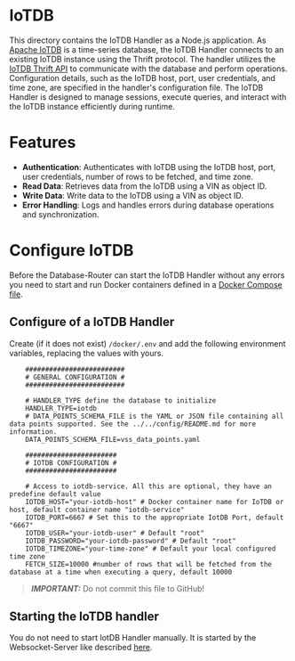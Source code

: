 # IoTDB

This directory contains the IoTDB Handler as a Node.js application. As [Apache IoTDB](https://iotdb.apache.org/) is a time-series database, the IoTDB Handler connects to an existing IoTDB instance using the Thrift protocol. The handler utilizes the [IoTDB Thrift API](https://github.com/apache/thrift) to communicate with the database and perform operations. Configuration details, such as the IoTDB host, port, user credentials, and time zone, are specified in the handler's configuration file. The IoTDB Handler is designed to manage sessions, execute queries, and interact with the IoTDB instance efficiently during runtime.

# Features

- **Authentication**: Authenticates with IoTDB using the IoTDB host, port, user credentials, number of rows to be fetched, and time zone.
- **Read Data**: Retrieves data from the IoTDB using a VIN as object ID.
- **Write Data**: Write data to the IoTDB using a VIN as object ID.
- **Error Handling**: Logs and handles errors during database operations and synchronization.

# Configure IoTDB

Before the Database-Router can start the IoTDB Handler without any errors you need to start and run Docker containers defined in a [Docker Compose file](/docker/).

## Configure of a IoTDB Handler

Create (if it does not exist) `/docker/.env` and add the following environment variables, replacing the values with yours.

```shell
    #########################
    # GENERAL CONFIGURATION #
    #########################
    
    # HANDLER_TYPE define the database to initialize
    HANDLER_TYPE=iotdb
    # DATA_POINTS_SCHEMA_FILE is the YAML or JSON file containing all data points supported. See the ../../config/README.md for more information.
    DATA_POINTS_SCHEMA_FILE=vss_data_points.yaml
    
    #######################
    # IOTDB CONFIGURATION #
    #######################
    
    # Access to iotdb-service. All this are optional, they have an predefine default value
    IOTDB_HOST="your-iotdb-host" # Docker container name for IoTDB or host, default container name "iotdb-service"
    IOTDB_PORT=6667 # Set this to the appropriate IotDB Port, default "6667"
    IOTDB_USER="your-iotdb-user" # Default "root"
    IOTDB_PASSWORD="your-iotdb-password" # Default "root"
    IOTDB_TIMEZONE="your-time-zone" # Default your local configured time zone
    FETCH_SIZE=10000 #number of rows that will be fetched from the database at a time when executing a query, default 10000
```

> **_IMPORTANT:_** Do not commit this file to GitHub!

## Starting the IoTDB handler

You do not need to start IotDB Handler manually. It is started by the Websocket-Server like described [here](../../../README.md).

